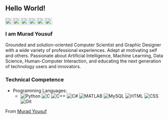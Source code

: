 ## Hello World!

<a href="https://twitter.com/muradyf">
  <img align="left" alt="Murad's Twitter" width="22px" src="https://cdn.jsdelivr.net/npm/simple-icons@3.13.0/icons/twitter.svg" />
</a>
<a href="https://www.linkedin.com/in/muradyf/">
  <img align="left" alt="Murad's Linkdein" width="22px" src="https://cdn.jsdelivr.net/npm/simple-icons@3.13.0/icons/linkedin.svg" />
</a>
<a href="https://github.com/muradyf">
  <img align="left" alt="Murad's Github" width="22px" src="https://cdn.jsdelivr.net/npm/simple-icons@3.13.0/icons/github.svg" />
</a>
<a href="https://www.youtube.com/c/perseusss">
  <img align="left" alt="Murad's YouTube" width="22px" src="https://cdn.jsdelivr.net/npm/simple-icons@3.13.0/icons/youtube.svg" />
</a>
<a href="https://www.behance.net/muradyf">
  <img align="left" alt="Murad's Behance" width="22px" src="https://cdn.jsdelivr.net/npm/simple-icons@3.13.0/icons/behance.svg" />
</a>
<a href="mailto:muradyf@outlook.com">
  <img align="left" alt="Murad's Outlook" width="22px" src="https://cdn.jsdelivr.net/npm/simple-icons@3.13.0/icons/microsoftoutlook.svg" />
</a>
<br />

### I am Murad Yousuf
Grounded and solution-oriented Computer Scientist and Graphic Designer with a wide variety of professional experiences. Adept at motivating self and others. Passionate about Artificial Intelligence, Machine Learning, Data Science, Human-Computer Interaction, and educating the next generation of technology users and innovators.

### Technical Competence
- Programming Languages:
  - ![Python](https://img.shields.io/badge/-Python-333333?style=flat&logo=python)
    ![C](https://img.shields.io/badge/-C-333333?style=flat&logo=c)
    ![C++](https://img.shields.io/badge/-cplusplus-333333?style=flat&logo=cplusplus)
    ![C#](https://img.shields.io/badge/-csharp-333333?style=flat&logo=csharp)
    ![MATLAB](https://img.shields.io/badge/-matlab-333333?style=flat&logo=matlab)
    ![MySQL](https://img.shields.io/badge/-mysql-333333?style=flat&logo=mysql)
    ![HTML](https://img.shields.io/badge/-html-333333?style=flat&logo=html)
    ![CSS](https://img.shields.io/badge/-css-333333?style=flat&logo=css)
    ![Git](https://img.shields.io/badge/-git-333333?style=flat&logo=git)

From [Murad Yousuf](https://github.com/muradyf)
